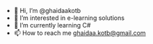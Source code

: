 - 👋 Hi, I’m @ghaidaakotb
- 👀 I’m interested in e-learning solutions
- 🌱 I’m currently learning C#
- 📫 How to reach me ghaidaa.kotb@gmail.com
